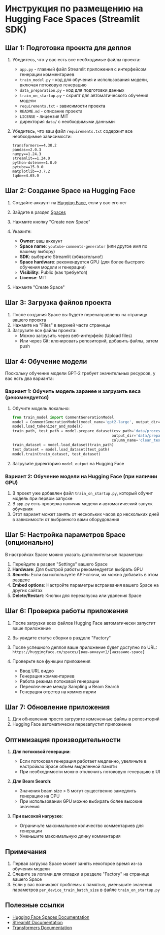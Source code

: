 # Инструкция по размещению на Hugging Face Spaces (Streamlit SDK)

## Шаг 1: Подготовка проекта для деплоя

1. Убедитесь, что у вас есть все необходимые файлы проекта:
   - `app.py` - главный файл Streamlit приложения с интерфейсом генерации комментариев
   - `train_model.py` - код для обучения и использования модели, включая потоковую генерацию
   - `data_preparation.py` - код для подготовки данных
   - `train_on_startup.py` - скрипт для автоматического обучения модели
   - `requirements.txt` - зависимости проекта
   - `README.md` - описание проекта
   - `LICENSE` - лицензия MIT
   - директория `data/` с необходимыми данными

2. Убедитесь, что ваш файл `requirements.txt` содержит все необходимые зависимости:
   ```
   transformers==4.30.2
   pandas==2.0.3
   numpy==1.24.3
   streamlit==1.24.0
   python-dotenv==1.0.0
   pytube==15.0.0
   matplotlib==3.7.2
   tqdm==4.65.0
   ```

## Шаг 2: Создание Space на Hugging Face

1. Создайте аккаунт на [Hugging Face](https://huggingface.co/), если у вас его нет
2. Зайдите в раздел [Spaces](https://huggingface.co/spaces)
3. Нажмите кнопку "Create new Space"
4. Укажите:
   - **Owner**: ваш аккаунт
   - **Space name**: `youtube-comments-generator` (или другое имя по вашему выбору)
   - **SDK**: выберите Streamlit (обязательно!)
   - **Space hardware**: рекомендуется GPU (для более быстрого обучения модели и генерации)
   - **Visibility**: Public (как требуется)
   - **License**: MIT

5. Нажмите "Create Space"

## Шаг 3: Загрузка файлов проекта

1. После создания Space вы будете перенаправлены на страницу вашего проекта
2. Нажмите на "Files" в верхней части страницы
3. Загрузите все файлы проекта:
   - Можно загрузить через веб-интерфейс (Upload files)
   - Или через Git: клонировать репозиторий, добавить файлы, затем push

## Шаг 4: Обучение модели

Поскольку обучение модели GPT-2 требует значительных ресурсов, у вас есть два варианта:

### Вариант 1: Обучить модель заранее и загрузить веса (рекомендуется)
1. Обучите модель локально:
   ```python
   from train_model import CommentGenerationModel
   model = CommentGenerationModel(model_name='gpt2-large', output_dir='./model_output')
   model.load_tokenizer_and_model()
   train_path, test_path = model.prepare_dataset(csv_path='data/processed/train.csv', 
                                                output_dir='data/prepared', 
                                                column_name='clean_text')
   train_dataset = model.load_dataset(train_path)
   test_dataset = model.load_dataset(test_path)
   model.train(train_dataset, test_dataset)
   ```
2. Загрузите директорию `model_output` на Hugging Face

### Вариант 2: Обучение модели на Hugging Face (при наличии GPU)
1. В проект уже добавлен файл `train_on_startup.py`, который обучит модель при первом запуске
2. В `app.py` есть проверка наличия модели и автоматический запуск обучения
3. Этот вариант может занять от нескольких часов до нескольких дней в зависимости от выбранного вами оборудования

## Шаг 5: Настройка параметров Space (опционально)

В настройках Space можно указать дополнительные параметры:

1. Перейдите в раздел "Settings" вашего Space
2. **Hardware**: Для быстрой работы рекомендуется выбрать GPU
3. **Secrets**: Если вы используете API-ключи, их можно добавить в этом разделе
4. **Embed options**: Настройте параметры встраивания вашего Space на других сайтах
5. **Delete/Restart**: Кнопки для перезапуска или удаления Space

## Шаг 6: Проверка работы приложения

1. После загрузки всех файлов Hugging Face автоматически запустит ваше приложение
2. Вы увидите статус сборки в разделе "Factory"
3. После успешного деплоя ваше приложение будет доступно по URL:
   `https://huggingface.co/spaces/[ваш-аккаунт]/[название-space]`

4. Проверьте все функции приложения:
   - Ввод URL видео
   - Генерация комментариев
   - Работа режима потоковой генерации
   - Переключение между Sampling и Beam Search
   - Генерация ответов на комментарии

## Шаг 7: Обновление приложения

1. Для обновления просто загрузите измененные файлы в репозиторий
2. Hugging Face автоматически перезапустит приложение

## Оптимизация производительности

1. **Для потоковой генерации**: 
   - Если потоковая генерация работает медленно, увеличьте в настройках Space объем выделенной памяти
   - При необходимости можно отключить потоковую генерацию в UI

2. **Для Beam Search**:
   - Значения beam size > 5 могут существенно замедлить генерацию на CPU
   - При использовании GPU можно выбирать более высокие значения

3. **При высокой нагрузке**:
   - Ограничьте максимальное количество комментариев для генерации
   - Уменьшите максимальную длину комментария

## Примечания

1. Первая загрузка Space может занять некоторое время из-за обучения модели
2. Следите за логами для отладки в разделе "Factory" на странице вашего Space
3. Если у вас возникают проблемы с памятью, уменьшите значения параметров `per_device_train_batch_size` в файле `train_on_startup.py`

## Полезные ссылки

- [Hugging Face Spaces Documentation](https://huggingface.co/docs/hub/spaces)
- [Streamlit Documentation](https://docs.streamlit.io/)
- [Transformers Documentation](https://huggingface.co/transformers/) 